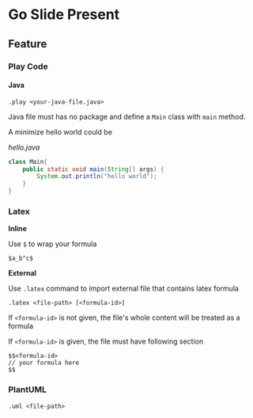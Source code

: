 # Go Slide Present

## Feature

### Play Code

#### Java

`.play <your-java-file.java>`

Java file must has no package and define a `Main` class with `main` method.

A minimize hello world could be

_hello.java_

```java
class Main{
    public static void main(String[] args) {
        System.out.println("hello world");
    }
}
```

### Latex

**Inline**

Use `$` to wrap your formula

```
$a_b^c$
```

**External**

Use `.latex` command to import external file that contains latex formula

`.latex <file-path> [<formula-id>]`

If `<formula-id>` is not given, the file's whole content will be treated as a formula

If `<formula-id>` is given, the file must have following section

```
$$<formula-id>
// your formula here
$$
```

### PlantUML

`.uml <file-path>`